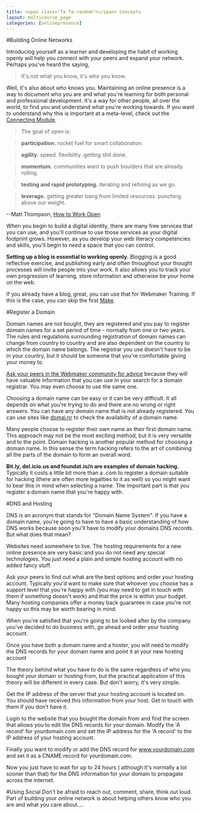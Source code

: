 ```yaml
---
title: <span class="fa fa-random"></span> Concepts
layout: multicourse_page
categories: [onlinepresence]
---
```


#Building Online Networks

Introducing yourself as a learner and developing the habit of working openly will help you connect with your peers and expand your network. Perhaps you've heard the saying,

>It's not what you know, it's who you know.

Well, it's also about who knows you. Maintaining an online presence is a way to document who you are and what you're learning for both personal and professional development. It's a way for other people, all over the world, to find you and understand what you're working towards. If you want to understand why this is important at a meta-level, check out the [Connecting Module](http://training.webmakerprototypes.org/en/connecting/concepts/).

>The goal of open is:

>**participation.** rocket fuel for smart collaboration.

>**agility.** speed. flexibility. getting shit done.

>**momentum.** communities want to push boulders that are already rolling.

>**testing and rapid prototyping.** iterating and refining as we go.

>**leverage.** getting greater bang from limited resources. punching above our weight.

--Matt Thompson, [How to Work Open](http://openmatt.org/2011/04/06/how-to-work-open/)

When you begin to build a digital identity, there are many free services that you can use, and you'll continue to use those services as your digital footprint grows. However, as you develop your web literacy competencies and skills, you'll begin to *need* a space that you can control.

**Setting up a blog is essential to working openly.** Blogging is a good reflective exercise, and publishing early and often throughout your thought processes will invite people into your work. It also allows you to track your own progression of learning, store information and otherwise be your home on the web.

If you already have a blog, great, you can use that for Webmaker Training. If this is the case, you can skip the first [Make](http://training.webmakerprototypes.org/en/onlinepresence/make/).

#Register a Domain
  
Domain names are not bought, they are registered and you pay to register domain names for a set period of time - normally from one or two years. 
The rules and regulations surrounding registration of domain names can change from country to country and are also dependent on the country to which the domain name belongs. The registrar you use doesn't have to be in your country, but it should be someone that you're comfortable giving your money to.
     
[Ask your peers in the Webmaker community for advice](http://discourse.webmakerprototypes.org/category/training/onlinepresence) because they will have valuable information that you can use in your search for a domain registrar. You may even choose to use the same one. 
 
Choosing a domain name can be easy or it can be very difficult. It all depends on what you're trying to do and there are no wrong or right answers. You can have any domain name that is not already registered. You can use sites like [domai.nr](https://domai.nr/) to check the availabilty of a domain name.

Many people choose to register their own name as their first domain name. This approach may not be the most exciting method, but it is very versatile and to the point. Domain hacking is another popular method for choosing a domain name. In this sense the term hacking refers to the art of combining all the parts of the domain to form an overall word. 

**Bit.ly, del.icio.us and foundat.io/n are examples of domain hacking.** Typically it costs a little bit more than a .com to register a domain suitable for hacking (there are often more legalities to it as well) so you might want to bear this in mind when selecting a name. The important part is that you register a domain name that you're happy with.

#DNS and Hosting

DNS is an acronym that stands for "Domain Name System". If you have a domain name, you're going to have to have a basic understanding of how DNS works because soon you'll have to modify your domains DNS records. But what does that mean?

Websites need somewhere to live. The hosting requirements for a new online presence are very basic and you do not need any special technologies. You just need a plain and simple hosting account with no added fancy stuff.

Ask your peers to find out what are the best options and order your hosting account. Typically you'd want to make sure that whoever you choose has a support level that you're happy with (you may need to get in touch with them if something doesn't work) and that the price is within your budget. Many hosting companies offer a money back guarantee in case you're not happy so this may be worth bearing in mind.
     
When you're satisfied that you're going to be looked after by the company you've decided to do business with, go ahead and order your hosting account. 

Once you have both a domain name and a hoster, you will need to modify the DNS records for your domain name and point it at your new hosting account     
  
The theory behind what you have to do is the same regardless of who you bought your domain or hosting from, but the practical application of this theory will be different in every case. But don't worry, it's very simple. 

Get the IP address of the server that your hosting account is located on. You should have received this information from your host. Get in touch with them if you don't have it.

Login to the website that you bought the domain from and find the screen that allows you to edit the DNS records for your domain. Modify the 'A record' for yourdomain.com and set the IP address for the 'A record' to the IP address of your hosting account.

Finally you want to modify or add the DNS record for www.yourdomain.com and set it as a CNAME record for yourdomain.com.
     
Now you just have to wait for up to 24 hours ( although it's normally a lot sooner than that) for the DNS information for your domain to propagate across the internet. 

#Using Social
Don't be afraid to reach out, comment, share, think out loud. Part of building your online network is about helping others know who you are and what you care about....